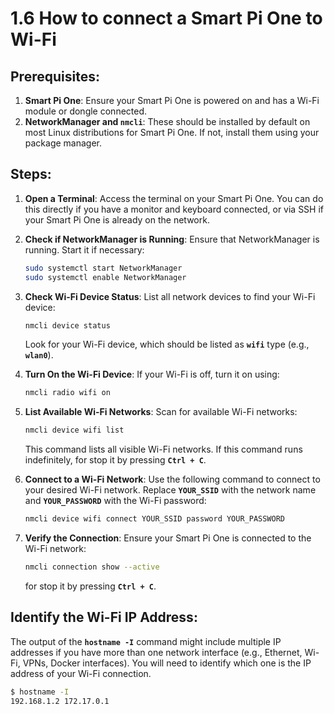 # 1.6 How to connect a Smart Pi One to Wi-Fi

## Prerequisites:
1. **Smart Pi One**: Ensure your Smart Pi One is powered on and has a Wi-Fi module or dongle connected.
2. **NetworkManager and `nmcli`**: These should be installed by default on most Linux distributions for Smart Pi One. If not, install them using your package manager.

## Steps:

1. **Open a Terminal**:
   Access the terminal on your Smart Pi One. You can do this directly if you have a monitor and keyboard connected, or via SSH if your Smart Pi One is already on the network.

2. **Check if NetworkManager is Running**:
   Ensure that NetworkManager is running. Start it if necessary:
   ```bash
   sudo systemctl start NetworkManager
   sudo systemctl enable NetworkManager
   ```

3. **Check Wi-Fi Device Status**:
   List all network devices to find your Wi-Fi device:
   ```bash
   nmcli device status
   ```
   Look for your Wi-Fi device, which should be listed as **`wifi`** type (e.g., **`wlan0`**).

4. **Turn On the Wi-Fi Device**:
   If your Wi-Fi is off, turn it on using:
   ```bash
   nmcli radio wifi on
   ```

5. **List Available Wi-Fi Networks**:
   Scan for available Wi-Fi networks:
   ```bash
   nmcli device wifi list
   ```
   This command lists all visible Wi-Fi networks. If this command runs indefinitely, for stop it by pressing **`Ctrl + C`**.

6. **Connect to a Wi-Fi Network**:
   Use the following command to connect to your desired Wi-Fi network. Replace **`YOUR_SSID`** with the network name and **`YOUR_PASSWORD`** with the Wi-Fi password:
   ```bash
   nmcli device wifi connect YOUR_SSID password YOUR_PASSWORD
   ```

7. **Verify the Connection**:
   Ensure your Smart Pi One is connected to the Wi-Fi network:
   ```bash
   nmcli connection show --active
   ```
   for stop it by pressing **`Ctrl + C`**.


## Identify the Wi-Fi IP Address:
   The output of the **`hostname -I`** command might include multiple IP addresses if you have more than one network interface (e.g., Ethernet, Wi-Fi, VPNs, Docker interfaces). You will need to identify which one is the IP address of your Wi-Fi connection.
   ```bash
   $ hostname -I
   192.168.1.2 172.17.0.1
   ```

